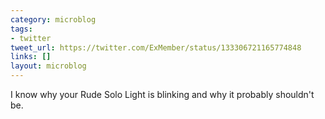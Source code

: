 ```yaml
---
category: microblog
tags:
- twitter
tweet_url: https://twitter.com/ExMember/status/133306721165774848
links: []
layout: microblog
---
```

I know why your Rude Solo Light is blinking and why it probably shouldn't be.
